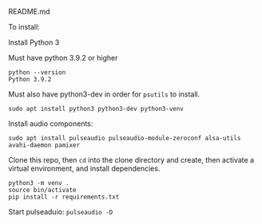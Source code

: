 README.md

To install:

Install Python 3

Must have python 3.9.2 or higher

```
python --version
Python 3.9.2
```

Must also have python3-dev in order for `psutils` to install.

```
sudo apt install python3 python3-dev python3-venv

```

Install audio components:

```
sudo apt install pulseaudio pulseaudio-module-zeroconf alsa-utils avahi-daemon pamixer
```

Clone this repo, then `cd` into the clone directory and create, then activate a virtual environment, and install dependencies.

```
python3 -m venv .
source bin/activate
pip install -r requirements.txt
```

Start pulseaduio: `pulseaudio -D`